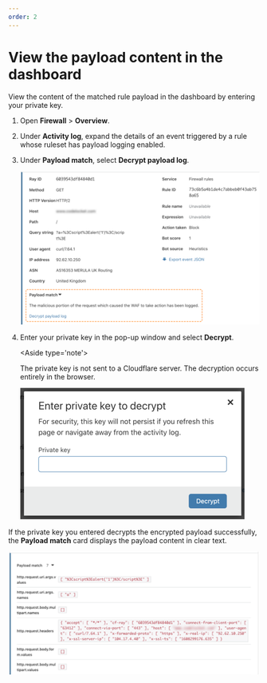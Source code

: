 ```yaml
---
order: 2
---
```


# View the payload content in the dashboard

View the content of the matched rule payload in the dashboard by entering your private key.

1. Open **Firewall** > **Overview**.

1. Under **Activity log**, expand the details of an event triggered by a rule whose ruleset has payload logging enabled.

1. Under **Payload match**, select **Decrypt payload log**.

    ![Firewall event with payload match available](../../images/transform-rules/payload-logging-example.png)

1. Enter your private key in the pop-up window and select **Decrypt**.

    <Aside type='note'>

    The private key is not sent to a Cloudflare server. The decryption occurs entirely in the browser.

    </Aside>

    ![Enter private key to decrypt payload](../../images/transform-rules/payload-decrypt-popup.png)

If the private key you entered decrypts the encrypted payload successfully, the **Payload match** card displays the payload content in clear text.

![View the decrypted payload in the dashboard](../../images/transform-rules/payload-decrypted.png)

